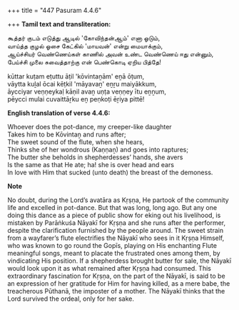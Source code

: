 +++
title = "447 Pasuram 4.4.6"

+++
**Tamil text and transliteration:**

கூத்தர் குடம் எடுத்து ஆடில் 'கோவிந்தன்ஆம்' எனா ஓடும்,  
வாய்த்த குழல் ஓசை கேட்கில் 'மாயவன்' என்று மையாக்கும்,  
ஆய்ச்சியர் வெண்ணெய்கள் காணில் அவன் உண்ட வெண்ணெய் ஈது என்னும்,  
பேய்ச்சி முலை சுவைத்தாற்கு என் பெண்கொடி ஏறிய பித்தே!

kūttar kuṭam eṭuttu āṭil 'kōvintaṉām' eṉā ōṭum,  
vāytta kuḻal ōcai kēṭkil 'māyavaṉ' eṉṟu maiyākkum,  
āycciyar veṇṇeykaḷ kāṇil avaṉ uṇṭa veṇṇey ītu eṉṉum,  
pēycci mulai cuvaittāṟku eṉ peṇkoṭi ēṟiya pittē!

**English translation of verse 4.4.6:**

Whoever does the pot-dance, my creeper-like daughter  
Takes him to be Kōvintaṉ and runs after;  
The sweet sound of the flute, when she hears,  
Thinks she of her wondrous (Kaṇṇaṉ) and goes into raptures;  
The butter she beholds in shepherdesses’ hands, she avers  
Is the same as that He ate; ha! she is over head and ears  
In love with Him that sucked (unto death) the breast of the demoness.

**Note**

No doubt, during the Lord’s avatāra as Kṛṣṇa, He partook of the community life and excelled in pot-dance. But that was long, long ago. But any one doing this dance as a piece of public show for eking out his livelihood, is mistaken by Parāṅkuśa Nāyakī for Kṛṣṇa and she runs after the performer, despite the clarification furnished by the people around. The sweet strain from a wayfarer’s flute electrifies the Nāyakī who sees in it Kṛṣṇa Himself, who was known to go round the Gopīs, playing on His enchanting Flute meaningful songs, meant to placate the frustrated ones among them, by vindicating His position. If a shepherdess brought butter for sale, the Nāyakī would look upon it as what remained after Kṛṣṇa had consumed. This extraordinary fascination for Kṛṣṇa, on the part of the Nāyakī, is said to be an expression of her gratitude for Him for having killed, as a mere babe, the treacherous Pūthanā, the imposter of a mother. The Nāyakī thinks that the Lord survived the ordeal, only for her sake.


